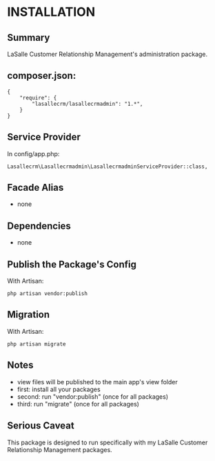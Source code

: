 # INSTALLATION

## Summary 
LaSalle Customer Relationship Management's administration package.  


## composer.json:

```
{
    "require": {
        "lasallecrm/lasallecrmadmin": "1.*",
    }
}
```


## Service Provider

In config/app.php:
```
Lasallecrm\Lasallecrmadmin\LasallecrmadminServiceProvider::class,
```


## Facade Alias

* none


## Dependencies
* none


## Publish the Package's Config

With Artisan:
```
php artisan vendor:publish
```

## Migration

With Artisan:
```
php artisan migrate
```

## Notes

* view files will be published to the main app's view folder
* first: install all your packages 
* second: run "vendor:publish" (once for all packages) 
* third:  run "migrate" (once for all packages)


## Serious Caveat 

This package is designed to run specifically with my LaSalle Customer Relationship Management packages.